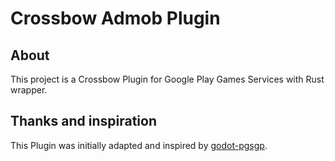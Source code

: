 # Crossbow Admob Plugin

## About

This project is a Crossbow Plugin for Google Play Games Services with Rust wrapper.

## Thanks and inspiration

This Plugin was initially adapted and inspired by [godot-pgsgp](https://github.com/cgisca/PGSGP).

